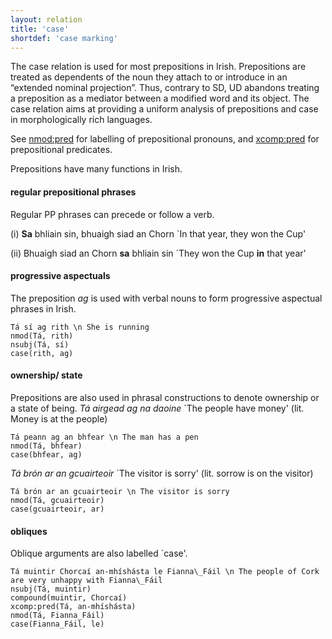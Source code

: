 ```yaml
---
layout: relation
title: 'case'
shortdef: 'case marking'
---
```


The case relation is used for most prepositions in Irish. Prepositions are treated as dependents of the noun they attach to or introduce in an “extended nominal projection”. Thus, contrary to SD, UD abandons treating a preposition as a mediator between a modified word and its object. The case relation aims at providing a uniform analysis of prepositions and case in morphologically rich languages.

See [nmod:pred]() for labelling of prepositional pronouns, and [xcomp:pred]() for prepositional predicates.


Prepositions have many functions in Irish.

#### regular prepositional phrases 

Regular PP phrases can precede or follow a verb. 

(i) <b>Sa</b> bhliain sin, bhuaigh siad an Chorn `In that year, they won the Cup'

(ii) Bhuaigh siad an Chorn <b>sa</b> bhliain sin `They won the Cup <b>in</b> that year'


#### progressive aspectuals

The preposition _ag_ is used with verbal nouns to form progressive aspectual phrases in Irish.

~~~ sdparse
Tá sí ag rith \n She is running
nmod(Tá, rith)
nsubj(Tá, sí)
case(rith, ag)
~~~

#### ownership/ state

Prepositions are also used in phrasal constructions to denote ownership or a state of being.
_Tá airgead ag na daoine_ `The people have money' (lit. Money is at the people)

~~~ sdparse
Tá peann ag an bhfear \n The man has a pen
nmod(Tá, bhfear)
case(bhfear, ag)
~~~

_Tá brón ar an gcuairteoir_  `The visitor is sorry' (lit. sorrow is on the visitor)

~~~ sdparse
Tá brón ar an gcuairteoir \n The visitor is sorry
nmod(Tá, gcuairteoir)
case(gcuairteoir, ar)
~~~


#### obliques

Oblique arguments are also labelled `case'.

~~~ sdparse
Tá muintir Chorcaí an-mhíshásta le Fianna\_Fáil \n The people of Cork are very unhappy with Fianna\_Fáil
nsubj(Tá, muintir)
compound(muintir, Chorcaí)
xcomp:pred(Tá, an-mhíshásta)
nmod(Tá, Fianna_Fáil)
case(Fianna_Fáil, le)
~~~




